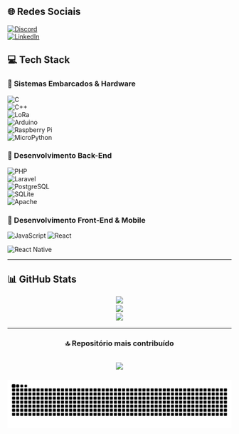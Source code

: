 ## 🌐 Redes Sociais
[![Discord](https://img.shields.io/badge/Discord-%237289DA.svg?logo=discord&logoColor=white)](https://discord.gg/fernandohali)  
[![LinkedIn](https://img.shields.io/badge/LinkedIn-%230077B5.svg?logo=linkedin&logoColor=white)](https://www.linkedin.com/in/fernando-hali-santos-andrade-234624229/)  

## 💻 Tech Stack

### 🔹 Sistemas Embarcados & Hardware
![C](https://img.shields.io/badge/c-%2300599C.svg?style=for-the-badge&logo=c&logoColor=white)  
![C++](https://img.shields.io/badge/c++-%2300599C.svg?style=for-the-badge&logo=c%2B%2B&logoColor=white)  
![LoRa](https://img.shields.io/badge/LoRa-%2300A6D6.svg?style=for-the-badge&logoColor=white)  
![Arduino](https://img.shields.io/badge/Arduino-%2300979D.svg?style=for-the-badge&logo=arduino&logoColor=white)  
![Raspberry Pi](https://img.shields.io/badge/RaspberryPi-%23C51A4A.svg?style=for-the-badge&logo=raspberry-pi&logoColor=white)  
![MicroPython](https://img.shields.io/badge/MicroPython-%23000000.svg?style=for-the-badge&logo=micropython&logoColor=white)  

### 🔹 Desenvolvimento Back-End
![PHP](https://img.shields.io/badge/php-%23777BB4.svg?style=for-the-badge&logo=php&logoColor=white)  
![Laravel](https://img.shields.io/badge/laravel-%23FF2D20.svg?style=for-the-badge&logo=laravel&logoColor=white)  
![PostgreSQL](https://img.shields.io/badge/postgres-%23316192.svg?style=for-the-badge&logo=postgresql&logoColor=white)  
![SQLite](https://img.shields.io/badge/sqlite-%2307405e.svg?style=for-the-badge&logo=sqlite&logoColor=white)  
![Apache](https://img.shields.io/badge/apache-%23D42029.svg?style=for-the-badge&logo=apache&logoColor=white)  

### 🔹 Desenvolvimento Front-End & Mobile

![JavaScript](https://img.shields.io/badge/javascript-%23323330.svg?style=for-the-badge&logo=javascript&logoColor=%23F7DF1E)   ![React](https://img.shields.io/badge/react-%2320232a.svg?style=for-the-badge&logo=react&logoColor=%2361DAFB)

![React Native](https://img.shields.io/badge/react_native-%2320232a.svg?style=for-the-badge&logo=react&logoColor=%2361DAFB)  

---

## 📊 GitHub Stats
*<div align="center">*
![](https://github-readme-stats.vercel.app/api?username=fernandohali&theme=chartreuse-dark&hide_border=true&include_all_commits=false&count_private=false)
*<div align="center">*
![](https://github-readme-streak-stats.herokuapp.com/?user=fernandohali&theme=chartreuse-dark&hide_border=true&locale=pt-br)
*<div align="center">*
![](https://github-readme-stats.vercel.app/api/top-langs/?username=fernandohali&theme=chartreuse-dark&hide_border=true&include_all_commits=false&count_private=false&layout=compact&locale=pt-br)

---
### 🔝 Repositório mais contribuído
![](https://github-contributor-stats.vercel.app/api?username=fernandohali&limit=5&theme=ocean_dark&combine_all_yearly_contributions=true&locale=pt-br)
---

<div align="center">
  <picture>
  <source media="(prefers-color-scheme: dark)" srcset="https://raw.githubusercontent.com/fernandohali/fernandohali/output/github-contribution-grid-snake-dark.svg">
  <source media="(prefers-color-scheme: light)" srcset="https://raw.githubusercontent.com/fernandohali/fernandohali/output/github-contribution-grid-snake.svg">
  <img alt="github contribution grid snake animation" src="https://raw.githubusercontent.com/fernandohali/fernandohali/output/github-contribution-grid-snake.svg">
  </picture>
</div>
